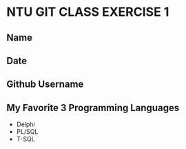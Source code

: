 # NTU GIT CLASS EXERCISE 1

Name
----


Date
----


Github Username
---------------


My Favorite 3 Programming Languages
--------------------------------
- Delphi 
- PL/SQL
- T-SQL